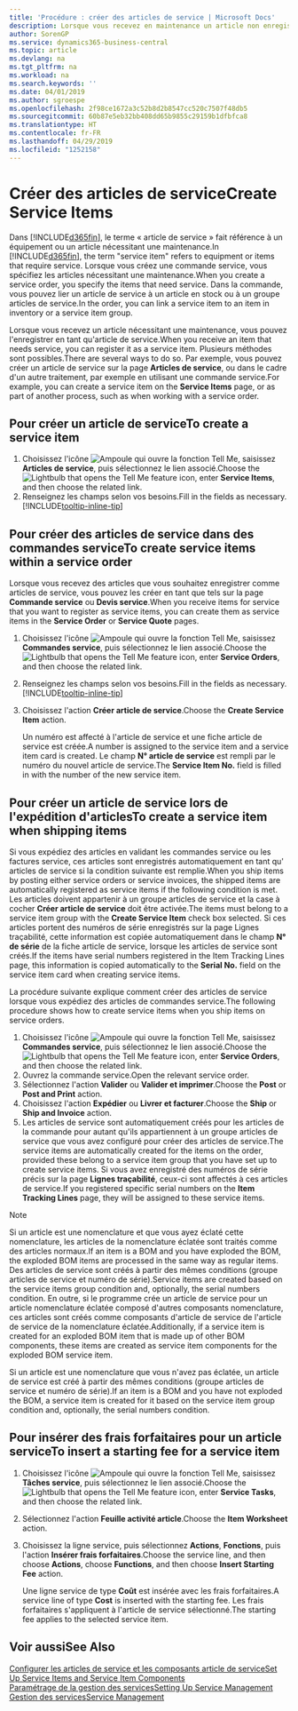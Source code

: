 ```yaml
---
title: 'Procédure : créer des articles de service | Microsoft Docs'
description: Lorsque vous recevez en maintenance un article non enregistré, vous pouvez l'enregistrer en tant qu'article de service.
author: SorenGP
ms.service: dynamics365-business-central
ms.topic: article
ms.devlang: na
ms.tgt_pltfrm: na
ms.workload: na
ms.search.keywords: ''
ms.date: 04/01/2019
ms.author: sgroespe
ms.openlocfilehash: 2f98ce1672a3c52b8d2b8547cc520c7507f48db5
ms.sourcegitcommit: 60b87e5eb32bb408dd65b9855c29159b1dfbfca8
ms.translationtype: HT
ms.contentlocale: fr-FR
ms.lasthandoff: 04/29/2019
ms.locfileid: "1252158"
---
```

# <a name="create-service-items"></a><span data-ttu-id="83d93-103">Créer des articles de service</span><span class="sxs-lookup"><span data-stu-id="83d93-103">Create Service Items</span></span>
<span data-ttu-id="83d93-104">Dans [!INCLUDE[d365fin](includes/d365fin_md.md)], le terme « article de service » fait référence à un équipement ou un article nécessitant une maintenance.</span><span class="sxs-lookup"><span data-stu-id="83d93-104">In [!INCLUDE[d365fin](includes/d365fin_md.md)], the term "service item" refers to equipment or items that require service.</span></span> <span data-ttu-id="83d93-105">Lorsque vous créez une commande service, vous spécifiez les articles nécessitant une maintenance.</span><span class="sxs-lookup"><span data-stu-id="83d93-105">When you create a service order, you specify the items that need service.</span></span> <span data-ttu-id="83d93-106">Dans la commande, vous pouvez lier un article de service à un article en stock ou à un groupe articles de service.</span><span class="sxs-lookup"><span data-stu-id="83d93-106">In the order, you can link a service item to an item in inventory or a service item group.</span></span>    

<span data-ttu-id="83d93-107">Lorsque vous recevez un article nécessitant une maintenance, vous pouvez l'enregistrer en tant qu'article de service.</span><span class="sxs-lookup"><span data-stu-id="83d93-107">When you receive an item that needs service, you can register it as a service item.</span></span> <span data-ttu-id="83d93-108">Plusieurs méthodes sont possibles.</span><span class="sxs-lookup"><span data-stu-id="83d93-108">There are several ways to do so.</span></span> <span data-ttu-id="83d93-109">Par exemple, vous pouvez créer un article de service sur la page **Articles de service**, ou dans le cadre d'un autre traitement, par exemple en utilisant une commande service.</span><span class="sxs-lookup"><span data-stu-id="83d93-109">For example, you can create a service item on the **Service Items** page, or as part of another process, such as when working with a service order.</span></span>   

## <a name="to-create-a-service-item"></a><span data-ttu-id="83d93-110">Pour créer un article de service</span><span class="sxs-lookup"><span data-stu-id="83d93-110">To create a service item</span></span>  
1. <span data-ttu-id="83d93-111">Choisissez l'icône ![Ampoule qui ouvre la fonction Tell Me](media/ui-search/search_small.png "Dites-moi ce que vous voulez faire"), saisissez **Articles de service**, puis sélectionnez le lien associé.</span><span class="sxs-lookup"><span data-stu-id="83d93-111">Choose the ![Lightbulb that opens the Tell Me feature](media/ui-search/search_small.png "Tell me what you want to do") icon, enter **Service Items**, and then choose the related link.</span></span>
2. <span data-ttu-id="83d93-112">Renseignez les champs selon vos besoins.</span><span class="sxs-lookup"><span data-stu-id="83d93-112">Fill in the fields as necessary.</span></span> [!INCLUDE[tooltip-inline-tip](includes/tooltip-inline-tip_md.md)]  

## <a name="to-create-service-items-within-a-service-order"></a><span data-ttu-id="83d93-113">Pour créer des articles de service dans des commandes service</span><span class="sxs-lookup"><span data-stu-id="83d93-113">To create service items within a service order</span></span>  
<span data-ttu-id="83d93-114">Lorsque vous recevez des articles que vous souhaitez enregistrer comme articles de service, vous pouvez les créer en tant que tels sur la page **Commande service** ou **Devis service**.</span><span class="sxs-lookup"><span data-stu-id="83d93-114">When you receive items for service that you want to register as service items, you can create them as service items in the **Service Order** or **Service Quote** pages.</span></span>  

1. <span data-ttu-id="83d93-115">Choisissez l'icône ![Ampoule qui ouvre la fonction Tell Me](media/ui-search/search_small.png "Dites-moi ce que vous voulez faire"), saisissez **Commandes service**, puis sélectionnez le lien associé.</span><span class="sxs-lookup"><span data-stu-id="83d93-115">Choose the ![Lightbulb that opens the Tell Me feature](media/ui-search/search_small.png "Tell me what you want to do") icon, enter **Service Orders**, and then choose the related link.</span></span>  
2. <span data-ttu-id="83d93-116">Renseignez les champs selon vos besoins.</span><span class="sxs-lookup"><span data-stu-id="83d93-116">Fill in the fields as necessary.</span></span> [!INCLUDE[tooltip-inline-tip](includes/tooltip-inline-tip_md.md)]  
3. <span data-ttu-id="83d93-117">Choisissez l'action **Créer article de service**.</span><span class="sxs-lookup"><span data-stu-id="83d93-117">Choose the **Create Service Item** action.</span></span>  

    <span data-ttu-id="83d93-118">Un numéro est affecté à l'article de service et une fiche article de service est créée.</span><span class="sxs-lookup"><span data-stu-id="83d93-118">A number is assigned to the service item and a service item card is created.</span></span> <span data-ttu-id="83d93-119">Le champ **N° article de service** est rempli par le numéro du nouvel article de service.</span><span class="sxs-lookup"><span data-stu-id="83d93-119">The **Service Item No.** field is filled in with the number of the new service item.</span></span>

## <a name="to-create-a-service-item-when-shipping-items"></a><span data-ttu-id="83d93-120">Pour créer un article de service lors de l'expédition d'articles</span><span class="sxs-lookup"><span data-stu-id="83d93-120">To create a service item when shipping items</span></span>  
<span data-ttu-id="83d93-121">Si vous expédiez des articles en validant les commandes service ou les factures service, ces articles sont enregistrés automatiquement en tant qu' articles de service si la condition suivante est remplie.</span><span class="sxs-lookup"><span data-stu-id="83d93-121">When you ship items by posting either service orders or service invoices, the shipped items are automatically registered as service items if the following condition is met.</span></span> <span data-ttu-id="83d93-122">Les articles doivent appartenir à un groupe articles de service et la case à cocher **Créer article de service** doit être activée.</span><span class="sxs-lookup"><span data-stu-id="83d93-122">The items must belong to a service item group with the **Create Service Item** check box selected.</span></span> <span data-ttu-id="83d93-123">Si ces articles portent des numéros de série enregistrés sur la page Lignes traçabilité, cette information est copiée automatiquement dans le champ **N° de série** de la fiche article de service, lorsque les articles de service sont créés.</span><span class="sxs-lookup"><span data-stu-id="83d93-123">If the items have serial numbers registered in the Item Tracking Lines page, this information is copied automatically to the **Serial No.** field on the service item card when creating service items.</span></span>  

<span data-ttu-id="83d93-124">La procédure suivante explique comment créer des articles de service lorsque vous expédiez des articles de commandes service.</span><span class="sxs-lookup"><span data-stu-id="83d93-124">The following procedure shows how to create service items when you ship items on service orders.</span></span>  

1. <span data-ttu-id="83d93-125">Choisissez l'icône ![Ampoule qui ouvre la fonction Tell Me](media/ui-search/search_small.png "Dites-moi ce que vous voulez faire"), saisissez **Commandes service**, puis sélectionnez le lien associé.</span><span class="sxs-lookup"><span data-stu-id="83d93-125">Choose the ![Lightbulb that opens the Tell Me feature](media/ui-search/search_small.png "Tell me what you want to do") icon, enter **Service Orders**, and then choose the related link.</span></span>  
2. <span data-ttu-id="83d93-126">Ouvrez la commande service.</span><span class="sxs-lookup"><span data-stu-id="83d93-126">Open the relevant service order.</span></span>  
3. <span data-ttu-id="83d93-127">Sélectionnez l'action **Valider** ou **Valider et imprimer**.</span><span class="sxs-lookup"><span data-stu-id="83d93-127">Choose the **Post** or **Post and Print** action.</span></span>  
4. <span data-ttu-id="83d93-128">Choisissez l'action **Expédier** ou **Livrer et facturer**.</span><span class="sxs-lookup"><span data-stu-id="83d93-128">Choose the **Ship** or **Ship and Invoice** action.</span></span>  
5. <span data-ttu-id="83d93-129">Les articles de service sont automatiquement créés pour les articles de la commande pour autant qu'ils appartiennent à un groupe articles de service que vous avez configuré pour créer des articles de service.</span><span class="sxs-lookup"><span data-stu-id="83d93-129">The service items are automatically created for the items on the order, provided these belong to a service item group that you have set up to create service items.</span></span> <span data-ttu-id="83d93-130">Si vous avez enregistré des numéros de série précis sur la page **Lignes traçabilité**, ceux-ci sont affectés à ces articles de service.</span><span class="sxs-lookup"><span data-stu-id="83d93-130">If you registered specific serial numbers on the **Item Tracking Lines** page, they will be assigned to these service items.</span></span>  

> [!NOTE]  
>  <span data-ttu-id="83d93-131">Si un article est une nomenclature et que vous ayez éclaté cette nomenclature, les articles de la nomenclature éclatée sont traités comme des articles normaux.</span><span class="sxs-lookup"><span data-stu-id="83d93-131">If an item is a BOM and you have exploded the BOM, the exploded BOM items are processed in the same way as regular items.</span></span> <span data-ttu-id="83d93-132">Des articles de service sont créés à partir des mêmes conditions (groupe articles de service et numéro de série).</span><span class="sxs-lookup"><span data-stu-id="83d93-132">Service items are created based on the service items group condition and, optionally, the serial numbers condition.</span></span> <span data-ttu-id="83d93-133">En outre, si le programme crée un article de service pour un article nomenclature éclatée composé d'autres composants nomenclature, ces articles sont créés comme composants d'article de service de l'article de service de la nomenclature éclatée.</span><span class="sxs-lookup"><span data-stu-id="83d93-133">Additionally, if a service item is created for an exploded BOM item that is made up of other BOM components, these items are created as service item components for the exploded BOM service item.</span></span>  
>   
>  <span data-ttu-id="83d93-134">Si un article est une nomenclature que vous n'avez pas éclatée, un article de service est créé à partir des mêmes conditions (groupe articles de service et numéro de série).</span><span class="sxs-lookup"><span data-stu-id="83d93-134">If an item is a BOM and you have not exploded the BOM, a service item is created for it based on the service item group condition and, optionally, the serial numbers condition.</span></span>  

## <a name="to-insert-a-starting-fee-for-a-service-item"></a><span data-ttu-id="83d93-135">Pour insérer des frais forfaitaires pour un article service</span><span class="sxs-lookup"><span data-stu-id="83d93-135">To insert a starting fee for a service item</span></span>
1. <span data-ttu-id="83d93-136">Choisissez l'icône ![Ampoule qui ouvre la fonction Tell Me](media/ui-search/search_small.png "Dites-moi ce que vous voulez faire"), saisissez **Tâches service**, puis sélectionnez le lien associé.</span><span class="sxs-lookup"><span data-stu-id="83d93-136">Choose the ![Lightbulb that opens the Tell Me feature](media/ui-search/search_small.png "Tell me what you want to do") icon, enter **Service Tasks**, and then choose the related link.</span></span>
2. <span data-ttu-id="83d93-137">Sélectionnez l'action **Feuille activité article**.</span><span class="sxs-lookup"><span data-stu-id="83d93-137">Choose the **Item Worksheet** action.</span></span>
3. <span data-ttu-id="83d93-138">Choisissez la ligne service, puis sélectionnez **Actions**, **Fonctions**, puis l'action **Insérer frais forfaitaires**.</span><span class="sxs-lookup"><span data-stu-id="83d93-138">Choose the service line, and then choose **Actions**, choose **Functions**, and then choose **Insert Starting Fee** action.</span></span>  

    <span data-ttu-id="83d93-139">Une ligne service de type **Coût** est insérée avec les frais forfaitaires.</span><span class="sxs-lookup"><span data-stu-id="83d93-139">A service line of type **Cost** is inserted with the starting fee.</span></span> <span data-ttu-id="83d93-140">Les frais forfaitaires s'appliquent à l'article de service sélectionné.</span><span class="sxs-lookup"><span data-stu-id="83d93-140">The starting fee applies to the selected service item.</span></span>

## <a name="see-also"></a><span data-ttu-id="83d93-141">Voir aussi</span><span class="sxs-lookup"><span data-stu-id="83d93-141">See Also</span></span>  
[<span data-ttu-id="83d93-142">Configurer les articles de service et les composants article de service</span><span class="sxs-lookup"><span data-stu-id="83d93-142">Set Up Service Items and Service Item Components</span></span>](service-how-setup-service-items.md)  
[<span data-ttu-id="83d93-143">Paramétrage de la gestion des services</span><span class="sxs-lookup"><span data-stu-id="83d93-143">Setting Up Service Management</span></span>](service-setup-service.md)  
[<span data-ttu-id="83d93-144">Gestion des services</span><span class="sxs-lookup"><span data-stu-id="83d93-144">Service Management</span></span>](service-service.md)  

